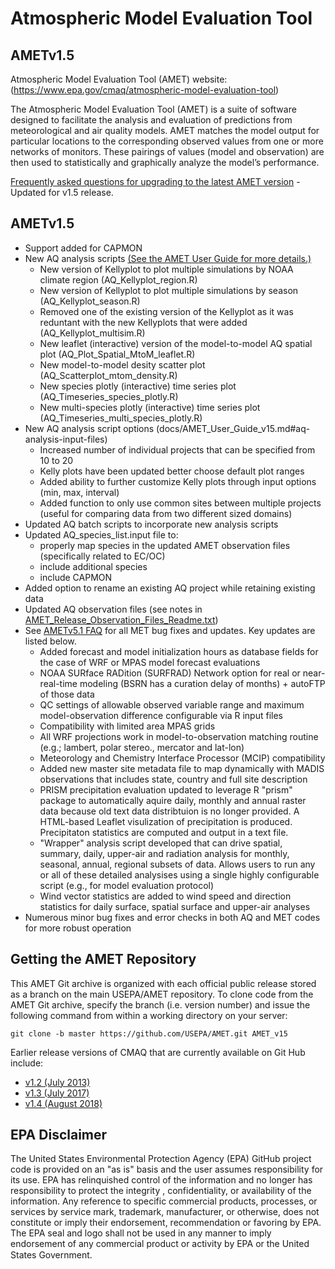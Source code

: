Atmospheric Model Evaluation Tool
======

## AMETv1.5

Atmospheric Model Evaluation Tool (AMET) website: (https://www.epa.gov/cmaq/atmospheric-model-evaluation-tool)

The Atmospheric Model Evaluation Tool (AMET) is a suite of software designed to facilitate the analysis and evaluation of predictions from meteorological and air quality models. AMET matches the model output for particular locations to the corresponding observed values from one or more networks of monitors. These pairings of values (model and observation) are then used to statistically and graphically analyze the model’s performance.

[Frequently asked questions for upgrading to the latest AMET version](docs/AMET_FAQ.md) - Updated for v1.5 release.

## AMETv1.5

-	Support added for CAPMON 
-	New AQ analysis scripts [(See the AMET User Guide for more details.)](docs/AMET_User_Guide_v15.md#aq-analysis-input-files)
       - New version of Kellyplot to plot multiple simulations by NOAA climate region (AQ_Kellyplot_region.R)
       - New version of Kellyplot to plot multiple simulations by season (AQ_Kellyplot_season.R)
       - Removed one of the existing version of the Kellyplot as it was reduntant with the new Kellyplots that were added (AQ_Kellyplot_multisim.R) 
       - New leaflet (interactive) version of the model-to-model AQ spatial plot (AQ_Plot_Spatial_MtoM_leaflet.R)
       - New model-to-model desity scatter plot (AQ_Scatterplot_mtom_density.R)
       - New species plotly (interactive) time series plot (AQ_Timeseries_species_plotly.R)
       - New multi-species plotly (interactive) time series plot (AQ_Timeseries_multi_species_plotly.R)
-	New AQ analysis script options (docs/AMET_User_Guide_v15.md#aq-analysis-input-files)
       - Increased number of individual projects that can be specified from 10 to 20
       - Kelly plots have been updated better choose default plot ranges
       - Added ability to further customize Kelly plots through input options (min, max, interval)
       - Added function to only use common sites between multiple projects (useful for comparing data from two different sized domains)
-	Updated AQ batch scripts to incorporate new analysis scripts
-	Updated AQ_species_list.input file to:
       - properly map species in the updated AMET observation files (specifically related to EC/OC)
       - include additional species
       - include CAPMON
-	Added option to rename an existing AQ project while retaining existing data
-	Updated AQ observation files (see notes in [AMET_Release_Observation_Files_Readme.txt](https://github.com/USEPA/AMET/files/8655699/AMET_Release_Observation_Files_Readme.txt))
-	See [AMETv5.1 FAQ](docs/AMET_FAQ.md) for all MET bug fixes and updates. Key updates are listed below.
       - Added forecast and model initialization hours as database fields for the case of WRF or MPAS model forecast evaluations
       - NOAA SURface RADition (SURFRAD) Network option for real or near-real-time modeling (BSRN has a curation delay of months) + autoFTP of those data
       - QC settings of allowable observed variable range and maximum model-observation difference configurable via R input files
       - Compatibility with limited area MPAS grids
       - All WRF projections work in model-to-observation matching routine (e.g.; lambert, polar stereo., mercator and lat-lon)
       - Meteorology and Chemistry Interface Processor (MCIP) compatibility
       - Added new master site metadata file to map dynamically with MADIS observations that includes state, country and full site description
       - PRISM precipitation evaluation updated to leverage R "prism" package to automatically aquire daily, monthly and annual raster data because old text data distribtuion is no longer provided. A HTML-based Leaflet visulization of precipitation is produced. Precipitaton statistics are computed and output in a text file.
       - "Wrapper" analysis script developed that can drive spatial, summary, daily, upper-air and radiation analysis for monthly, seasonal, annual, regional subsets of data. Allows users to run any or all of these detailed analysises using a single highly configurable script (e.g., for model evaluation protocol)
       - Wind vector statistics are added to wind speed and direction statistics for daily surface, spatial surface and upper-air analyses
-	Numerous minor bug fixes and error checks in both AQ and MET codes for more robust operation


## Getting the AMET Repository
This AMET Git archive is organized with each official public release stored as a branch on the main USEPA/AMET repository.
To clone code from the AMET Git archive, specify the branch (i.e. version number) and issue the following command from within
a working directory on your server:
```
git clone -b master https://github.com/USEPA/AMET.git AMET_v15
```

Earlier release versions of CMAQ that are currently available on Git Hub include:

* [v1.2 (July 2013)](https://github.com/USEPA/AMET/tree/1.2)
* [v1.3 (July 2017)](https://github.com/USEPA/AMET/tree/1.3)
* [v1.4 (August 2018)](https://github.com/USEPA/AMET/tree/1.4)

## EPA Disclaimer
The United States Environmental Protection Agency (EPA) GitHub project code is provided on an "as is" basis and the user assumes responsibility for its use. EPA has relinquished control of the information and no longer has responsibility to protect the integrity , confidentiality, or availability of the information. Any reference to specific commercial products, processes, or services by service mark, trademark, manufacturer, or otherwise, does not constitute or imply their endorsement, recommendation or favoring by EPA. The EPA seal and logo shall not be used in any manner to imply endorsement of any commercial product or activity by EPA or the United States Government.    [<img src="https://licensebuttons.net/p/mark/1.0/88x31.png" width="50" height="15">](https://creativecommons.org/publicdomain/zero/1.0/)
 

